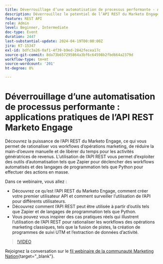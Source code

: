 ```yaml
---
title: Déverrouillage d’une automatisation de processus performante - Applications pratiques de l’API REST Marketo Engage
description: Déverrouillez le potentiel de l’API REST du Marketo Engage pour automatiser les workflows marketing, intégrer des outils tels que Zapier, utiliser Python pour des actions en bloc et rationaliser les tâches telles que la fusion de pistes, le suivi UTM et l’extraction de données d’activité.
feature: REST API
role: Admin
level: Beginner, Intermediate
doc-type: Event
duration: 2447
last-substantial-update: 2024-04-19T00:00:00Z
jira: KT-15347
exl-id: bdfc3a26-0af1-4f39-b9ed-2842fecea17c
source-git-commit: 8da73b657295864a3bf6c64598b2fbd664a2379d
workflow-type: tm+mt
source-wordcount: '201'
ht-degree: 0%

---
```


# Déverrouillage d’une automatisation de processus performante : applications pratiques de l’API REST Marketo Engage

Découvrez la puissance de l’API REST du Marketo Engage, ce qui vous permet de rationaliser vos workflows d’opérations marketing, de réduire la main-d’oeuvre manuelle et de libérer du temps pour les activités génératrices de revenus. L’utilisation de l’API REST vous permet d’exploiter des outils d’automatisation tels que Zapier pour déclencher des workflows automatisés et des langages de programmation tels que Python pour effectuer des actions en masse.

Dans ce webinaire, vous allez :

- Découvrez ce qu’est l’API REST du Marketo Engage, comment créer votre premier utilisateur API et comment surveiller l’utilisation de l’API pour différents utilisateurs.
- Découvrez comment l’API REST peut être utilisée à partir d’outils tels que Zapier et de langages de programmation tels que Python.
- Vous pouvez vous inspirer des cas pratiques réels qui illustrent l’utilisation de l’API REST pour rationaliser les workflows des opérations marketing classiques, tels que la fusion de pistes, la création de programmes de suivi UTM et l’extraction de données d’activité.

>[!VIDEO](https://video.tv.adobe.com/v/3428435/?learn=on)


Rejoignez la conversation sur le [ fil webinaire de la communauté Marketing Nation](https://nation.marketo.com/t5/product-discussions/webinar-april-17th-8am-pst-unlocking-powerful-workflow/td-p/346330){target="_blank"}.
